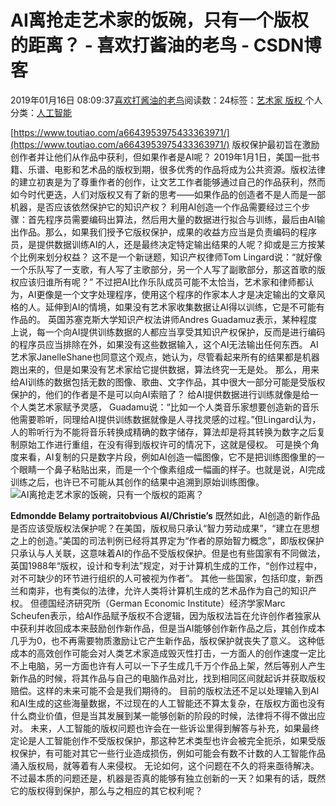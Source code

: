 
# AI离抢走艺术家的饭碗，只有一个版权的距离？ - 喜欢打酱油的老鸟 - CSDN博客


2019年01月16日 08:09:37[喜欢打酱油的老鸟](https://me.csdn.net/weixin_42137700)阅读数：24标签：[艺术家																](https://so.csdn.net/so/search/s.do?q=艺术家&t=blog)[版权																](https://so.csdn.net/so/search/s.do?q=版权&t=blog)[
							](https://so.csdn.net/so/search/s.do?q=艺术家&t=blog)个人分类：[人工智能																](https://blog.csdn.net/weixin_42137700/article/category/7820233)


[https://www.toutiao.com/a6643953975433363971/](https://www.toutiao.com/a6643953975433363971/)
版权保护最初旨在激励创作者并让他们从作品中获利，但如果作者是AI呢？
2019年1月1日，美国一批书籍、乐谱、电影和艺术品的版权到期，很多优秀的作品将成为公共资源。版权法律的建立初衷是为了尊重作者的创作，让文艺工作者能够通过自己的作品获利，然而如今时代更迭，人们对版权又有了新的思考——如果作品的创造者不是人而是一部机器，是否应该依然保护它的知识产权？
利用AI创造一个作品需要经过三个步骤：首先程序员需要编码出算法，然后用大量的数据进行拟合与训练，最后由AI输出作品。那么，如果我们授予它版权保护，成果的收益方应当是负责编码的程序员，是提供数据训练AI的人，还是最终决定特定输出结果的人呢？抑或是三方按某个比例来划分权益？
这不是一个新谜题，知识产权律师Tom Lingard说：“就好像一个乐队写了一支歌，有人写了主歌部分，另一个人写了副歌部分，那这首歌的版权应该归谁所有呢？”
不过把AI比作乐队成员可能不太恰当，艺术家和律师都认为，AI更像是一个文字处理程序，使用这个程序的作家本人才是决定输出的文章风格的人。延伸到AI的情境，如果没有艺术家收集数据让AI得以训练，它是不可能有作品的。
英国苏塞克斯大学知识产权法讲师Andres Guadamuz表示，某种程度上说，每一个向AI提供训练数据的人都应当享受其知识产权保护，反而是进行编码的程序员应当排除在外，如果没有这些数据输入，这个AI无法输出任何东西。
AI艺术家JanelleShane也同意这个观点，她认为，尽管看起来所有的结果都是机器跑出来的，但是如果没有艺术家给它提供数据，算法终究一无是处。
那么，用来给AI训练的数据包括无数的图像、歌曲、文字作品，其中很大一部分可能是受版权保护的，他们的作者是不是可以向AI索赔了？
给AI提供数据进行训练就像是给一个人类艺术家赋予灵感， Guadamu说：“比如一个人类音乐家想要创造新的音乐他需要聆听，同理给AI提供训练数据就像是人寻找灵感的过程。”但Lingard认为，人的聆听行为不能将音乐转换成精确的数字储存，算法却是将其转换为数字之后复制原始工作进行重组，在没有得到版权许可的情况下，这就是侵权。
可是换个角度来看，AI复制的只是数字片段，例如AI创造一幅图像，它不是把训练图像里的一个眼睛一个鼻子粘贴出来，而是一个个像素组成一幅画的样子。也就是说，AI完成训练之后，也许已不可能从其创作的结果中追溯到原始训练图像。
![AI离抢走艺术家的饭碗，只有一个版权的距离？](http://p3.pstatp.com/large/pgc-image/da550441d6ab41e5bd071b69ee8abca9)

**Edmondde Belamy portraitobvious AI/Christie’s**
既然如此，AI创造的新作品是否应该受版权法保护呢？在美国，版权局只承认“智力劳动成果”，“建立在思想之上的创造。”美国的司法判例已经将其界定为“作者的原始智力概念”，即版权保护只承认与人关联，这意味着AI的作品不受版权保护。但是也有些国家有不同做法，英国1988年“版权，设计和专利法”规定，对于计算机生成的工作，“创作过程中，对不可缺少的环节进行组织的人可被视为作者”。 其他一些国家，包括印度，新西兰和南非，也有类似的法律，允许人类将计算机生成的艺术品作为自己的知识产权。
但德国经济研究所（German Economic Institute）经济学家Marc Scheufen表示，给AI作品赋予版权不合逻辑，因为版权法旨在允许创作者独家从中获利并收回成本来鼓励创作新作品，但是当AI能够创作新作品之后，其创作成本几乎为0，也不再需要物质激励让它产生新作品，版权保护就丧失了意义。
这种低成本的高效创作可能会对人类艺术家造成毁灭性打击，一方面人的创作速度一定比不上电脑，另一方面也许有人可以一下子生成几千万个作品上架，然后等别人产生新作品的时候，将其作品与自己的电脑作品对比，找到相同区间就起诉并获取版权赔偿。这样的未来可能不会是我们期待的。
目前的版权法还不足以处理输入到AI和AI生成的这些海量数据，不过现在的人工智能还不算太复杂，在版权方面也没有什么商业价值，但是当其发展到某一能够创新的阶段的时候，法律将不得不做出应对。
未来，人工智能的版权问题也许会在一些诉讼里得到解答与补充，如果最终定论是人工智能创作不受版权保护，那这种艺术类型也许会被完全扼杀，如果受版权保护，有可能对其它一些行业造成损伤，例如可能会有数不计数的人工智能作品涌入版权局，就等着有人来侵权。
无论如何，这个问题在不久的将来亟待解决。不过最本质的问题还是，机器是否真的能够有独立创新的一天？如果有的话，既然它的版权得到保护，那么与之相应的其它权利呢？

